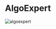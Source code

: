 # AlgoExpert

![algoexpert](https://user-images.githubusercontent.com/58945964/122674205-ad24be80-d199-11eb-9131-6814ebd12daf.png)
<h1 align="center">
  <br>
  <p><p>
</h1>
